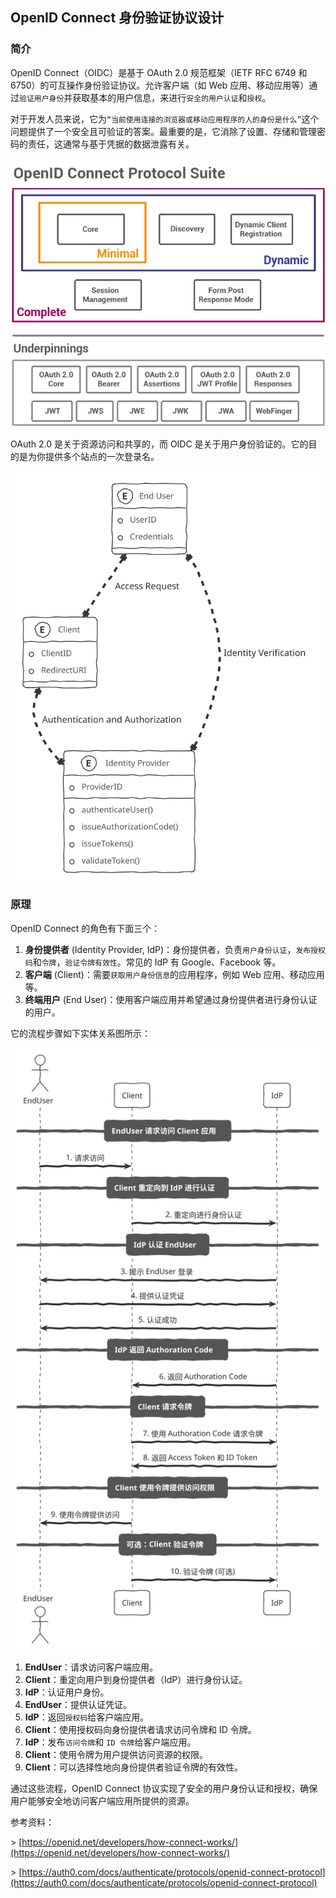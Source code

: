 ## OpenID Connect 身份验证协议设计 
### 简介

OpenID Connect（OIDC）是基于 OAuth 2.0 规范框架（IETF RFC 6749 和 6750）的可互操作身份验证协议。允许客户端（如 Web 应用、移动应用等）通过`验证用户身份`并获取基本的用户信息，来进行`安全的用户认证`和`授权`。

对于开发人员来说，它为`“当前使用连接的浏览器或移动应用程序的人的身份是什么”`这个问题提供了一个安全且可验证的答案。最重要的是，它消除了设置、存储和管理密码的责任，这通常与基于凭据的数据泄露有关。

![OpenIDConnect-Map-December2023.png](OpenIDConnect-Map-December2023.png)

OAuth 2.0 是关于资源访问和共享的，而 OIDC 是关于用户身份验证的。它的目的是为你提供多个站点的一次登录名。

![er-f.svg](er-f.svg)

### 原理

OpenID Connect 的角色有下面三个：

1. **身份提供者** (Identity Provider, IdP)：身份提供者，负责`用户身份认证`，`发布授权码`和`令牌`，`验证令牌有效性`。常见的 IdP 有 Google、Facebook 等。
2. **客户端** (Client)：需要`获取用户身份信息`的应用程序，例如 Web 应用、移动应用等。
3. **终端用户** (End User)：使用客户端应用并希望通过身份提供者进行身份认证的用户。

它的流程步骤如下实体关系图所示：

![er-g.svg](er-g.svg)

1. **EndUser**：请求访问客户端应用。
2. **Client**：重定向用户到身份提供者（IdP）进行身份认证。
3. **IdP**：认证用户身份。
4. **EndUser**：提供认证凭证。
5. **IdP**：返回`授权码`给客户端应用。
6. **Client**：使用授权码向身份提供者请求访问令牌和 ID 令牌。
7. **IdP**：发布`访问令牌`和 `ID 令牌`给客户端应用。
8. **Client**：使用令牌为用户提供访问资源的权限。
9. **Client**：可以选择性地向身份提供者验证令牌的有效性。

通过这些流程，OpenID Connect 协议实现了安全的用户身份认证和授权，确保用户能够安全地访问客户端应用所提供的资源。

参考资料：

\> [https://openid.net/developers/how-connect-works/](https://openid.net/developers/how-connect-works/)

\> [https://auth0.com/docs/authenticate/protocols/openid-connect-protocol](https://auth0.com/docs/authenticate/protocols/openid-connect-protocol)
